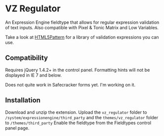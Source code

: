 VZ Regulator
============

An Expression Engine fieldtype that allows for regular expression validation of text inputs. Also compatible with Pixel & Tonic Matrix and Low Variables.

Take a look at [HTML5Pattern](http://html5pattern.com/) for a library of validation expressions you can use.

Compatibility
-------------

Requires jQuery 1.4.2+ in the control panel. Formatting hints will not be displayed in IE 7 and below.

Does not quite work in Safecracker forms yet. I'm working on it.

Installation
------------

Download and unzip the extension. Upload the `vz_regulator` folder to `/system/expressionengine/third_party` and the `themes/vz_regulator` folder to `/themes/third_party` Enable the fieldtype from the Fieldtypes control panel page.